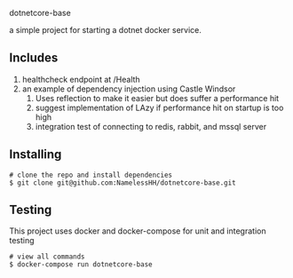 dotnetcore-base

a simple project for starting a dotnet docker service.

## Includes

1. healthcheck endpoint at /Health
2. an example of dependency injection using Castle Windsor
    1. Uses reflection to make it easier but does suffer a performance hit
    2. suggest implementation of LAzy if performance hit on startup is too high
    3. integration test of connecting to redis, rabbit, and mssql server


## Installing

```shell
# clone the repo and install dependencies
$ git clone git@github.com:NamelessHH/dotnetcore-base.git
```

## Testing

This project uses docker and docker-compose for unit and integration testing
```shell
# view all commands
$ docker-compose run dotnetcore-base
```